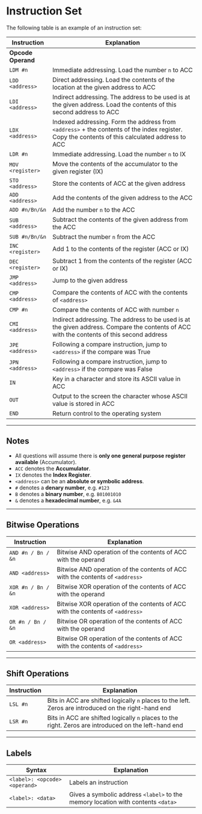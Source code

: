 
# Instruction Set

The following table is an example of an instruction set:

| Instruction | Explanation |
|-------------|-------------|
| **Opcode Operand** | |
| `LDM #n` | Immediate addressing. Load the number `n` to ACC |
| `LDD <address>` | Direct addressing. Load the contents of the location at the given address to ACC |
| `LDI <address>` | Indirect addressing. The address to be used is at the given address. Load the contents of this second address to ACC |
| `LDX <address>` | Indexed addressing. Form the address from `<address>` + the contents of the index register. Copy the contents of this calculated address to ACC |
| `LDR #n` | Immediate addressing. Load the number `n` to IX |
| `MOV <register>` | Move the contents of the accumulator to the given register (IX) |
| `STO <address>` | Store the contents of ACC at the given address |
| `ADD <address>` | Add the contents of the given address to the ACC |
| `ADD #n/Bn/&n` | Add the number `n` to the ACC |
| `SUB <address>` | Subtract the contents of the given address from the ACC |
| `SUB #n/Bn/&n` | Subtract the number `n` from the ACC |
| `INC <register>` | Add 1 to the contents of the register (ACC or IX) |
| `DEC <register>` | Subtract 1 from the contents of the register (ACC or IX) |
| `JMP <address>` | Jump to the given address |
| `CMP <address>` | Compare the contents of ACC with the contents of `<address>` |
| `CMP #n` | Compare the contents of ACC with number `n` |
| `CMI <address>` | Indirect addressing. The address to be used is at the given address. Compare the contents of ACC with the contents of this second address |
| `JPE <address>` | Following a compare instruction, jump to `<address>` if the compare was True |
| `JPN <address>` | Following a compare instruction, jump to `<address>` if the compare was False |
| `IN` | Key in a character and store its ASCII value in ACC |
| `OUT` | Output to the screen the character whose ASCII value is stored in ACC |
| `END` | Return control to the operating system |

---

## Notes

- All questions will assume there is **only one general purpose register available** (Accumulator).
- `ACC` denotes the **Accumulator**.
- `IX` denotes the **Index Register**.
- `<address>` can be an **absolute or symbolic address**.
- `#` denotes a **denary number**, e.g. `#123`
- `B` denotes a **binary number**, e.g. `B01001010`
- `&` denotes a **hexadecimal number**, e.g. `&4A`

---

## Bitwise Operations

| Instruction | Explanation |
|-------------|-------------|
| `AND #n / Bn / &n` | Bitwise AND operation of the contents of ACC with the operand |
| `AND <address>` | Bitwise AND operation of the contents of ACC with the contents of `<address>` |
| `XOR #n / Bn / &n` | Bitwise XOR operation of the contents of ACC with the operand |
| `XOR <address>` | Bitwise XOR operation of the contents of ACC with the contents of `<address>` |
| `OR #n / Bn / &n` | Bitwise OR operation of the contents of ACC with the operand |
| `OR <address>` | Bitwise OR operation of the contents of ACC with the contents of `<address>` |

---

## Shift Operations

| Instruction | Explanation |
|-------------|-------------|
| `LSL #n` | Bits in ACC are shifted logically `n` places to the left. Zeros are introduced on the right-hand end |
| `LSR #n` | Bits in ACC are shifted logically `n` places to the right. Zeros are introduced on the left-hand end |

---

## Labels

| Syntax | Explanation |
|--------|-------------|
| `<label>: <opcode> <operand>` | Labels an instruction |
| `<label>: <data>` | Gives a symbolic address `<label>` to the memory location with contents `<data>` |

